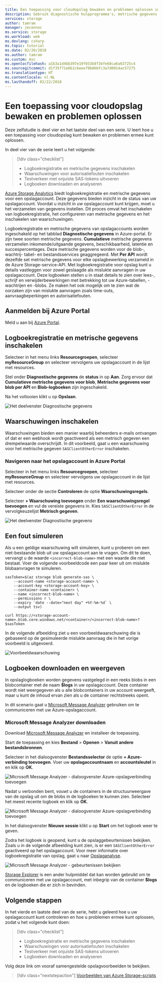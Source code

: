 ```yaml
---
title: Een toepassing voor cloudopslag bewaken en problemen oplossen in Azure | Microsoft Docs
description: Gebruik diagnostische hulpprogramma's, metrische gegevens en waarschuwingen voor het oplossen van problemen met een cloudtoepassing en deze te bewaken.
services: storage
author: tamram
manager: jeconnoc
ms.service: storage
ms.workload: web
ms.devlang: csharp
ms.topic: tutorial
ms.date: 02/20/2018
ms.author: tamram
ms.custom: mvc
ms.openlocfilehash: a1b3a1d4bb397e19f033b8f3bfe68ca6a63725c4
ms.sourcegitcommit: d1f35f71e6b1cbeee79b06bfc3a7d0914ac57275
ms.translationtype: HT
ms.contentlocale: nl-NL
ms.lasthandoff: 02/22/2018
---
```

# <a name="monitor-and-troubleshoot-a-cloud-storage-application"></a>Een toepassing voor cloudopslag bewaken en problemen oplossen

Deze zelfstudie is deel vier en het laatste deel van een serie. U leert hoe u een toepassing voor cloudopslag kunt bewaken en problemen ermee kunt oplossen.

In deel vier van de serie leert u het volgende:

> [!div class="checklist"]
> * Logboekregistratie en metrische gegevens inschakelen
> * Waarschuwingen voor autorisatiefouten inschakelen
> * Testverkeer met onjuiste SAS-tokens uitvoeren
> * Logboeken downloaden en analyseren

[Azure Storage Analytics](../common/storage-analytics.md) biedt logboekregistratie en metrische gegevens voor een opslagaccount. Deze gegevens bieden inzicht in de status van uw opslagaccount. Voordat u inzicht in uw opslagaccount kunt krijgen, moet u het verzamelen van gegevens instellen. Dit proces omvat het inschakelen van logboekregistratie, het configureren van metrische gegevens en het inschakelen van waarschuwingen.

Logboekregistratie en metrische gegevens van opslagaccounts worden ingeschakeld op het tabblad **Diagnostische gegevens** in Azure-portal. Er zijn twee soorten metrische gegevens. **Cumulatieve** metrische gegevens verzamelen inkomende/uitgaande gegevens, beschikbaarheid, latentie en succespercentages. Deze metrische gegevens worden voor de blob-, wachtrij- tabel- en bestandsservices geaggregeerd. Met **Per API** wordt dezelfde set metrische gegevens voor elke opslagbewerking verzameld in de Azure Storage-service-API. Met logboekregistratie voor opslag kunt u details vastleggen voor zowel geslaagde als mislukte aanvragen in uw opslagaccount. Deze logboeken stellen u in staat details te zien over lees-, schrijf en verwijderbewerkingen met betrekking tot uw Azure-tabellen, -wachtrijen en -blobs. Ze maken het ook mogelijk om te zien wat de oorzaken zijn van mislukte aanvragen zoals time-outs, aanvraagbeperkingen en autorisatiefouten.

## <a name="log-in-to-the-azure-portal"></a>Aanmelden bij Azure Portal

Meld u aan bij [Azure Portal](https://portal.azure.com).

## <a name="turn-on-logging-and-metrics"></a>Logboekregistratie en metrische gegevens inschakelen

Selecteer in het menu links **Resourcegroepen**, selecteer **myResourceGroup** en selecteer vervolgens uw opslagaccount in de lijst met resources.

Stel onder **Diagnostische gegevens** de **status** in op **Aan**. Zorg ervoor dat **Cumulatieve metrische gegevens voor blob**, **Metrische gegevens voor blob per API** en **Blob-logboeken** zijn ingeschakeld.

Na het voltooien klikt u op **Opslaan**.

![Het deelvenster Diagnostische gegevens](media/storage-monitor-troubleshoot-storage-application/figure1.png)

## <a name="enable-alerts"></a>Waarschuwingen inschakelen

Waarschuwingen bieden een manier waarbij beheerders e-mails ontvangen of dat er een webhook wordt geactiveerd als een metrisch gegeven een drempelwaarde overschrijdt. In dit voorbeeld, gaat u een waarschuwing voor het metrische gegeven `SASClientOtherError` inschakelen.

### <a name="navigate-to-the-storage-account-in-the-azure-portal"></a>Navigeren naar het opslagaccount in Azure Portal

Selecteer in het menu links **Resourcegroepen**, selecteer **myResourceGroup** en selecteer vervolgens uw opslagaccount in de lijst met resources.

Selecteer onder de sectie **Controleren** de optie **Waarschuwingsregels**.

Selecteer **+ Waarschuwing toevoegen** onder **Een waarschuwingsregel toevoegen** en vul de vereiste gegevens in. Kies `SASClientOtherError` in de vervolgkeuzelijst **Metrisch gegeven**.

![Het deelvenster Diagnostische gegevens](media/storage-monitor-troubleshoot-storage-application/figure2.png)

## <a name="simulate-an-error"></a>Een fout simuleren

Als u een geldige waarschuwing wilt simuleren, kunt u proberen om een niet-bestaande blob uit uw opslagaccount aan te vragen. Om dit te doen, vervangt u de waarde `<incorrect-blob-name>` met een waarde die niet bestaat. Voer de volgende voorbeeldcode een paar keer uit om mislukte blobaanvragen te simuleren.

```azurecli-interactive
sasToken=$(az storage blob generate-sas \
    --account-name <storage-account-name> \
    --account-key <storage-account-key> \
    --container-name <container> \
    --name <incorrect-blob-name> \
    --permissions r \
    --expiry `date --date="next day" +%Y-%m-%d` \
    --output tsv)

curl https://<storage-account-name>.blob.core.windows.net/<container>/<incorrect-blob-name>?$sasToken
```

In de volgende afbeelding ziet u een voorbeeldwaarschuwing die is gebaseerd op de gesimuleerde mislukte aanvraag die in het vorige voorbeeld is uitgevoerd.

 ![Voorbeeldwaarschuwing](media/storage-monitor-troubleshoot-storage-application/alert.png)

## <a name="download-and-view-logs"></a>Logboeken downloaden en weergeven

In opslaglogboeken worden gegevens vastgelegd in een reeks blobs in een blobcontainer met de naam **$logs** in uw opslagaccount. Deze container wordt niet weergegeven als u alle blobcontainers in uw account weergeeft, maar u kunt de inhoud ervan zien als u de container rechtstreeks opent.

In dit scenario gaat u [Microsoft Message Analyzer](http://technet.microsoft.com/library/jj649776.aspx) gebruiken om te communiceren met uw Azure-opslagaccount.

### <a name="download-microsoft-message-analyzer"></a>Microsoft Message Analyzer downloaden

Download [Microsoft Message Analyzer](https://www.microsoft.com/download/details.aspx?id=44226) en installeer de toepassing.

Start de toepassing en kies **Bestand** > **Openen** > **Vanuit andere bestandsbronnen**.

Selecteer in het dialoogvenster **Bestandsselector** de optie **+ Azure-verbinding toevoegen**. Voer uw **opslagaccountnaam** en **accountsleutel** in en klik op **OK**.

![Microsoft Message Analyzer - dialoogvenster Azure-opslagverbinding toevoegen](media/storage-monitor-troubleshoot-storage-application/figure3.png)

Nadat u verbonden bent, vouwt u de containers in de structuurweergave van de opslag uit om de blobs in de logboeken te kunnen zien. Selecteer het meest recente logboek en klik op **OK**.

![Microsoft Message Analyzer - dialoogvenster Azure-opslagverbinding toevoegen](media/storage-monitor-troubleshoot-storage-application/figure4.png)

In het dialoogvenster **Nieuwe sessie** klikt u op **Start** om het logboek weer te geven.

Zodra het logboek is geopend, kunt u de opslaggebeurtenissen bekijken. Zoals u in de volgende afbeelding kunt zien, is er een `SASClientOtherError` geactiveerd op het opslagaccount. Voor meer informatie over logboekregistratie van opslag, gaat u naar [Opslaganalyse](../common/storage-analytics.md).

![Microsoft Message Analyzer - gebeurtenissen bekijken](media/storage-monitor-troubleshoot-storage-application/figure5.png)

[Storage Explorer](https://azure.microsoft.com/features/storage-explorer/) is een ander hulpmiddel dat kan worden gebruikt om te communiceren met uw opslagaccount, met inbegrip van de container **$logs** en de logboeken die er zich in bevinden.

## <a name="next-steps"></a>Volgende stappen

In het vierde en laatste deel van de serie, hebt u geleerd hoe u uw opslagaccount kunt controleren en hoe u problemen ermee kunt oplossen, zodat u het volgende kunt doen:

> [!div class="checklist"]
> * Logboekregistratie en metrische gegevens inschakelen
> * Waarschuwingen voor autorisatiefouten inschakelen
> * Testverkeer met onjuiste SAS-tokens uitvoeren
> * Logboeken downloaden en analyseren

Volg deze link om vooraf samengestelde opslagvoorbeelden te bekijken.

> [!div class="nextstepaction"]
> [Voorbeelden van Azure Storage-scripts](storage-samples-blobs-cli.md)